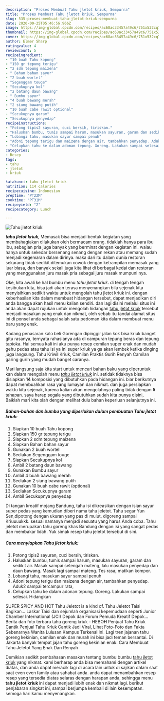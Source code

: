 ```yaml
---
description: "Proses Membuat Tahu jletot kriuk, Sempurna"
title: "Proses Membuat Tahu jletot kriuk, Sempurna"
slug: 535-proses-membuat-tahu-jletot-kriuk-sempurna
date: 2020-09-25T05:46:56.966Z
image: https://img-global.cpcdn.com/recipes/ac68ac33457a49c6/751x532cq70/tahu-jletot-kriuk-foto-resep-utama.jpg
thumbnail: https://img-global.cpcdn.com/recipes/ac68ac33457a49c6/751x532cq70/tahu-jletot-kriuk-foto-resep-utama.jpg
cover: https://img-global.cpcdn.com/recipes/ac68ac33457a49c6/751x532cq70/tahu-jletot-kriuk-foto-resep-utama.jpg
author: Elmer Sharp
ratingvalue: 4
reviewcount: 5
recipeingredient:
- "10 buah Tahu kopong"
- "150 gr tepung terigu"
- "2 sdm tepung maizena"
- " Bahan bahan sayur"
- "2 buah wortel"
- "Segenggam touge"
- "Secukupnya kol"
- "2 batang daun bawang"
- " Bumbu sayur"
- "4 buah bawang merah"
- "2 siung bawang putih"
- "10 buah cabe rawit optional"
- "Secukupnya garam"
- "Secukupnya penyedap"
recipeinstructions:
- "Potong tipis2 sayuran, cuci bersih, tiriskan."
- "Haluskan bumbu, tumis sampai harum, masukan sayuran, garam dan sedikit air. Masak sampai setengah mateng, lalu masukan penyedap dan daun bawang. Masak lagi sampai mateng. Tes rasa, matikan kompor."
- "Lobangi tahu, masukan sayur sampai penuh"
- "Adoni tepung terigu dan maizena dengan air, tambahkan penyedap. Aduk2 sampai tercampur rata,"
- "Celupkan tahu ke dalam adonan tepung. Goreng. Lakukan sampai selesai. Hidangkan"
categories:
- Resep
tags:
- tahu
- jletot
- kriuk

katakunci: tahu jletot kriuk 
nutrition: 114 calories
recipecuisine: Indonesian
preptime: "PT22M"
cooktime: "PT31M"
recipeyield: "2"
recipecategory: Lunch

---
```



![Tahu jletot kriuk](https://img-global.cpcdn.com/recipes/ac68ac33457a49c6/751x532cq70/tahu-jletot-kriuk-foto-resep-utama.jpg)

<b><i>tahu jletot kriuk</i></b>, Memasak bisa menjadi bentuk kegiatan yang membahagiakan dilakukan oleh bermacam orang. tidaklah hanya para ibu ibu, sebagian pria juga banyak yang berminat dengan kegiatan ini. walau hanya untuk sekedar bersenang senang dengan rekan atau memang sudah menjadi kegemaran dalam dirinya. maka dari itu dalam dunia restoran sekarang tidak sedikit ditemukan cowok dengan ketrampilan memasak yang luar biasa, dan banyak sekali juga kita lihat di berbagai kedai dan restoran yang menggunakan juru masak pria sebagai juru masak mumpuni nya.

Oke, kita awali ke hal bumbu menu <i>tahu jletot kriuk</i>. di tengah tengah kesibukan kita, bisa jadi akan terasa menyenangkan bila sejenak kita menyisihkan sedikit waktu untuk mengolah tahu jletot kriuk ini. dengan keberhasilan kita dalam membuat hidangan tersebut, dapat menjadikan diri anda bangga akan hasil menu kalian sendiri. dan lagi disini melalui situs ini anda akan dapat rujukan untuk mengolah hidangan <u>tahu jletot kriuk</u> tersebut menjadi masakan yang enak dan nikmat, oleh sebab itu tandai alamat situs ini di ponsel anda sebagai salah satu pedoman kita dalam membuat menu baru yang enak.

Kadang penasaran kalo beli Gorengan dipinggir jalan kok bisa kriuk banget gitu rasanya, ternyata rahasianya ada di campuran tepung beras dan tepung tapioka. Hai semua kali ini aku punya resep cemilan super enak dan mudah gehu pedas atau tahu isi ya ini super kriuk ya ga akan lembek ketika dinging juga langsung. Tahu Kriwil Kriuk, Camilan Praktis Gurih Renyah Camilan garing gurih yang mudah banget caranya.


Mari langsung saja kita start untuk mencari bahan baku yang diperuntuk kan dalam mengolah menu <u><i>tahu jletot kriuk</i></u> ini. setidak tidaknya bisa disiapkan <b>14</b> komposisi yang dibutuhkan pada hidangan ini. biar berikutnya dapat membuahkan rasa yang lumayan dan nikmat. dan juga persiapkan waktu kita sejenak, karena kalian akan mengolahnya paling tidak dengan <b>5</b> tahapan. saya harap segala yang dibutuhkan sudah kita punya disini, Baiklah mari kita olah dengan melihat dulu bahan keperluan selanjutnya ini.

<!--inarticleads1-->

##### Bahan-bahan dan bumbu yang diperlukan dalam pembuatan Tahu jletot kriuk:

1. Siapkan 10 buah Tahu kopong
1. Siapkan 150 gr tepung terigu
1. Siapkan 2 sdm tepung maizena
1. Siapkan  Bahan bahan sayur
1. Gunakan 2 buah wortel
1. Sediakan Segenggam touge
1. Siapkan Secukupnya kol
1. Ambil 2 batang daun bawang
1. Gunakan  Bumbu sayur
1. Ambil 4 buah bawang merah
1. Sediakan 2 siung bawang putih
1. Gunakan 10 buah cabe rawit (optional)
1. Sediakan Secukupnya garam
1. Ambil Secukupnya penyedap


Di tangan kreatif mojang Bandung, tahu isi dikreasikan dengan isian sayur super pedas yang kemudian diberi nama tahu jeletot. Tahu segar Yun Sen,dipotong dengan ukuran yang pas di mulut, digoreng sampai Kriuuuukkk. sesuai namanya menjadi sesuatu yang harus Anda coba. Tahu jeletot merupakan tahu goreng khas Bandung dengan isi yang sangat pedas dan membakar lidah. Yuk simak resep tahu jeletot tersebut di sini. 

<!--inarticleads2-->

##### Cara menyiapkan Tahu jletot kriuk:

1. Potong tipis2 sayuran, cuci bersih, tiriskan.
1. Haluskan bumbu, tumis sampai harum, masukan sayuran, garam dan sedikit air. Masak sampai setengah mateng, lalu masukan penyedap dan daun bawang. Masak lagi sampai mateng. Tes rasa, matikan kompor.
1. Lobangi tahu, masukan sayur sampai penuh
1. Adoni tepung terigu dan maizena dengan air, tambahkan penyedap. Aduk2 sampai tercampur rata,
1. Celupkan tahu ke dalam adonan tepung. Goreng. Lakukan sampai selesai. Hidangkan


SUPER SPICY AND HOT Tahu Jeletot is a kind of. Tahu Jeletot Taisi Bagikan… Laskar Taisi dan sejumlah organisasi kepemudaan seperti Junior Chamber International (JCI) Depok dan Forum Pemuda Kreatif Depok… Berita dan foto terbaru tahu goreng kriuk - HEBOH Penjual Tahu Kriuk Cantik Penjual Tahu Kriuk Cantik Jadi Viral, Lihat Foto-Foto dan Fakta Sebenarnya Wanita Lulusan Kampus Terkenal Ini. Lagi tren jajanan tahu goreng kekinian, camilan enak dan murah ini bisa jadi teman bersantai. Di Jakarta banyak tempat jajan tahu goreng kekinian enak. Cara Membuat Tahu Jeletot Yang Enak Dan Renyah 

Demikian sedikit pembahasan masakan tentang bumbu bumbu <u>tahu jletot kriuk</u> yang nikmat. kami berharap anda bisa memahami dengan artikel diatas, dan anda dapat meracik lagi di acara lain untuk di sajikan dalam saat saat even even family atau sahabat anda. anda dapat menambahkan resep resep yang tersedia diatas selaras dengan harapan anda, sehingga menu <b>tahu jletot kriuk</b> ini dapat menjadi lebih enak dan nikmat lagi. berikut penjabaran singkat ini, sampai berjumpa kembali di lain kesempatan. semoga hari kamu menyenangkan.
